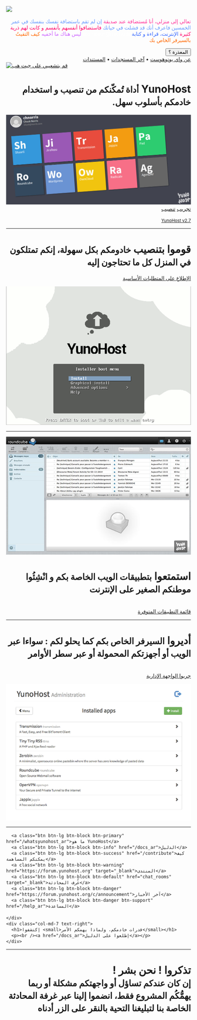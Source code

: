 <div dir="auto" class="teasing-part">                                                                      

  <div class="home-logo">
    <img src="/images/ynh_logo_white.png" width="100"/>
  </div>

  <div dir="auto" class="punchline">
    <p>
      <span class="yolo 1" style="color: #FF3399;">تعالي إلى منزلي، أنا مُستضافة عند صديقة</span>
      <span class="yolo 2" style="color: #6699FF;">إن لم تقم باستضافة نفسك بنفسك في عمر الخمسين فاعرف أنك قد فشلت في حياتك</span>
      <span class="yolo 3" style="color: #FF0066;">فاستضافوا أنفسهم بأنفسم و كانت لهم ذرية كثيرة</span>
      <span class="yolo 4" style="color: #3366FF;">الإنترنت، قراءة و كتابة</span>
      <span class="yolo 5" style="color: #FFFFFF;">monsieur@michu.fr</span>
      <span class="yolo 6" style="color: #CC66FF;">ليس هناك ما أخفيه</span>
      <span class="yolo 7" style="color: #FF6600;">كيف التقيتُ بالسيرفر الخاص بك</span>
    </p>
    <button class="btn btn-primary btn-lg btn-block yolobtn">المعذرة ؟</button>
  </div>

  <div dir="auto" class="main-links hidden-xs">
    <a href="/whatsyunohost_ar">عن واي يونوهوست</a> <span class="colored-bar">•</span> 
    <a href="https://forum.yunohost.org/c/announcement" target="_blank">آخر المستجدات</a> <span class="colored-bar">•</span> 
    <a href="/docs_ar">المستندات</a>
  </div>

</div><!-- teasing-part -->

<div class="boring-part" markdown="1">

  <a href="https://github.com/YunoHost" target="_blank" class="github-ribbon hidden-xs">
    <img src="/images/github_ribbon_grey.png" alt="قم بتشعيبي على جيت هب">
  </a>

  <h1 dir="rtl">YunoHost <small>أداة تُمكّنكم من تنصيب و استخدام خادمكم بأسلوب سهل.</small></h1>

  <div class="home-panel">
    <img src="/images/home_panel.jpg" />
  </div>

  <div dir="auto" class="call-to-action">
    <a class="btn btn-primary btn-lg" href="/try_ar">تجريب</a>
    <a class="btn btn-success btn-lg" href="/install_ar">تنصيب</a>
    <p class="text-muted"><small><a href="https://forum.yunohost.org/t/yunohost-2-7-stable-release-eben-moglen-sortie-de-yunohost-2-7-stable-eben-moglen/3376">YunoHost v2.7</a></small></p>
  </div>

  <hr />

  <div class="row cf">
    <div dir="rtl" class="col-md-7">
      <h1>قوموا بتنصيب <small>خادومكم بكل سهولة، إنكم تمتلكون في المنزل كل ما تحتاجون إليه</small></h1>
      <p><a href="/hardware">الإطلاع على المتطلبات الأساسية</a></p>
    </div>
    <div class="col-md-4">
      <div class="feature-pic">
        <img src="/images/home_install.png" />
      </div>
    </div>
  </div>

  <hr />

  <div dir="auto" class="row cf">
    <div class="col-md-4">
      <div class="feature-pic">
        <img src="/images/home_enjoy.jpg" />
      </div>
    </div>
    <div class="col-md-7 text-right">
      <h1>استمتعوا <small>بتطبيقات الويب الخاصة بكم و انْشِئُوا موطنكم الصغير على الإنترنت</small></h1>
      <p><br /><a href="/apps_ar">قائمة التطبيقات المتوفرة</a></p>
    </div>
  </div>

  <hr />

  <div dir="auto" class="row cf">
    <div class="col-md-7">
      <h1>أديروا <small>السيرفر الخاص بكم كما يحلو لكم : سواءا عبر الويب أو أجهزتكم المحمولة أو عبر سطر الأوامر</small></h1>
      <p><br /><a href="/try_ar">جربوا الواجهة الإدارية</a></p>
    </div>
    <div class="col-md-4">
      <div class="feature-pic">
        <img src="/images/home_manage.jpg" />
      </div>
    </div>
  </div>

  <hr />

  <div dir="auto" class="row cf">
    <div class="col-md-4 button-list">

      <a class="btn btn-lg btn-block btn-primary" href="/whatsyunohost_ar">ما هو YunoHost</a>
      <a class="btn btn-lg btn-block btn-info" href="/docs_ar">الدليل</a>
      <a class="btn btn-lg btn-block btn-success" href="/contribute">كيف يمكنكم المساهمة</a>
      <a class="btn btn-lg btn-block btn-warning" href="https://forum.yunohost.org" target="_blank">المنتدى</a>
      <a class="btn btn-lg btn-block btn-default" href="chat_rooms" target="_blank">غُرف المحادثة</a>
      <a class="btn btn-lg btn-block btn-danger" href="https://forum.yunohost.org/c/announcement">آخر الأخبار</a>
      <a class="btn btn-lg btn-block btn-danger btn-support" href="/help_ar">المساعدة</a>

    </div>
    <div class="col-md-7 text-right">
      <h1>إكتشفوا <small>قدرات خادمكم، ولماذا يهمكم الأمر</small></h1>
      <p><br /><a href="/docs_ar">إطلعوا على الدليل</a></p>
    </div>
  </div>

  <hr />

  <div dir="auto" class="text-center">
    <h1>تذكروا ! نحن بشر !<br /><small> إن كان عندكم تساؤل أو واجهتكم مشكلة أو ربما يهمُّكُم المشروع فقط، انضموا إلينا عبر غرفة المحادثة الخاصة بنا لتبليغنا التحية بالنقر على الزر أدناه &nbsp;<span class="glyphicon glyphicon-share-alt"></span> </small></h1>

<!--
<p class="liberapay">
      <a href="https://liberapay.com/YunoHost" target="_blank"><img src="/images/liberapay_logo.svg" alt="Donation button" title="Liberapay" /></a>
    </p>
-->
  </div>

</div><!-- boring-part -->

<script type="text/javascript">
    jQuery('.teasing-part').css({
        marginTop: '0',
        display: 'block'
    });
    jQuery('.boring-part').css({
        marginTop: jQuery(window).height() + 100
    });
    jQuery( window ).resize(function() {
        jQuery('.boring-part').css({
            marginTop: jQuery('.teasing-part').height() + 100
        });
    });
    jQuery('.yolo').hide();
    randomNumber = Math.floor((Math.random()*jQuery('.yolo').length)+1);
    color = jQuery('.yolo.' + randomNumber).css('color');
    jQuery('.yolo.' + randomNumber).fadeIn();
    document.title = jQuery('.yolo.' + randomNumber).text();
    jQuery('.colored-bar').css({
      color: color,
      fontWeight: 'bold',
      padding: '1%'
    });
    jQuery('.yolobtn').css({
      background: color,
      borderColor: color
    }).on('click', function() {
      jQuery('html, body').animate({
        scrollTop: jQuery(window).height() + 80
      }, 500);
    });

</script>
